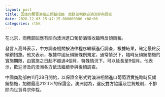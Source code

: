 ```yaml
---
layout: post
title: 回應向葡萄酒推反傾銷措施　商務部稱歡迎澳洲參與調查
date: 2020-12-03 15:47:15.000000000 +08:00
categories: rthk
---
```


在北京，商務部回應有關向澳洲進口葡萄酒徵收臨時反傾銷稅。

發言人高峰表示，中方調查機關按法律程序繼續進行調查，根據結果，確定最終反傾銷措施。他又表示，根據中國反傾銷條例規定，通常情況下，臨時反傾銷措施的實施期限，由實施之日起不超過4個月，特殊情況下，可以延長至9個月。他表示，歡迎涉及的澳洲各方依法繼續參與後續調查。

中國商務部由11月28日開始，以保證金形式對澳洲相關進口葡萄酒實施臨時反傾銷措施，加徵最高212.1%的保證金。澳洲認為，違反雙方協議及世貿規則，不排除向世貿尋求仲裁。
